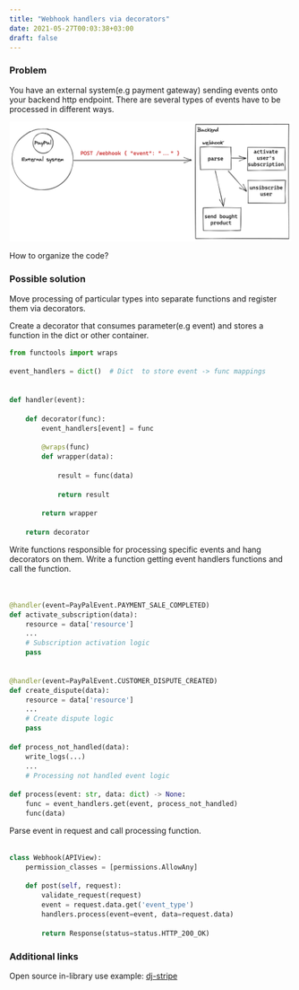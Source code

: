 ```yaml
---
title: "Webhook handlers via decorators"
date: 2021-05-27T00:03:38+03:00
draft: false
---
```


### Problem
You have an external system(e.g payment gateway) sending events onto your backend http endpoint.
There are several types of events have to be processed in different ways.

![Webhook image](webhook-handler/images/webhook_handlers/external_system.png)

How to organize the code?

### Possible solution
Move processing of particular types into separate functions and register them via decorators.


Create a decorator that consumes parameter(e.g event) and stores a function in the dict or other container.

```python
from functools import wraps

event_handlers = dict()  # Dict  to store event -> func mappings


def handler(event):

    def decorator(func):
        event_handlers[event] = func

        @wraps(func)
        def wrapper(data):

            result = func(data)

            return result

        return wrapper

    return decorator

```

Write functions responsible for processing specific events and hang decorators on them.
Write a function getting event handlers functions and call the function.

```python


@handler(event=PayPalEvent.PAYMENT_SALE_COMPLETED)
def activate_subscription(data):
    resource = data['resource']
    ...
    # Subscription activation logic
    pass


@handler(event=PayPalEvent.CUSTOMER_DISPUTE_CREATED)
def create_dispute(data):
    resource = data['resource']
    ...
    # Create dispute logic
    pass

def process_not_handled(data):
    write_logs(...)
    ...
    # Processing not handled event logic

def process(event: str, data: dict) -> None:
    func = event_handlers.get(event, process_not_handled)
    func(data)

```


Parse event in request and call processing function.

```python

class Webhook(APIView):
    permission_classes = [permissions.AllowAny]

    def post(self, request):
        validate_request(request)
        event = request.data.get('event_type')
        handlers.process(event=event, data=request.data)

        return Response(status=status.HTTP_200_OK)
```

### Additional links
Open source in-library use example: [dj-stripe](https://github.com/dj-stripe/dj-stripe/blob/master/djstripe/event_handlers.py)

